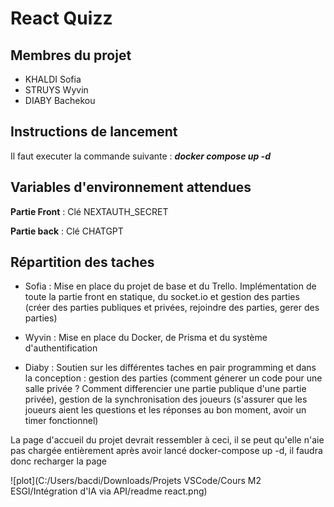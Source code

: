 # React Quizz

## Membres du projet 

* KHALDI Sofia
* STRUYS Wyvin
* DIABY Bachekou

## Instructions de lancement

Il faut executer la commande suivante : 
***docker compose up -d***

## Variables d'environnement attendues

**Partie Front** : Clé NEXTAUTH_SECRET  

**Partie back** : Clé CHATGPT

## Répartition des taches

* Sofia : Mise en place du projet de base et du Trello. Implémentation de toute la partie front en statique, du socket.io et gestion des parties (créer des parties publiques et privées, rejoindre des parties, gerer des parties)

* Wyvin : Mise en place du Docker, de Prisma et du système d'authentification

* Diaby : Soutien sur les différentes taches en pair programming et dans la conception : gestion des parties (comment génerer un code pour une salle privée ? Comment differencier une partie publique d'une partie privée), gestion de la synchronisation des joueurs (s'assurer que les joueurs aient les questions et les réponses au bon moment, avoir un timer fonctionnel)

La page d'accueil du projet devrait ressembler à ceci, il se peut qu'elle n'aie pas chargée entièrement après avoir lancé docker-compose up -d, il faudra donc recharger la page

![plot](C:/Users/bacdi/Downloads/Projets VSCode/Cours M2 ESGI/Intégration d'IA via API/readme react.png)
